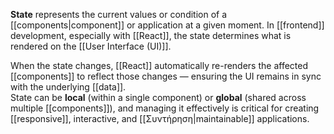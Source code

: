 **State** represents the current values or condition of a [[components|component]]
or application at a given moment. In [[frontend]] development, especially with [[React]], the state determines what is rendered on the [[User Interface (UI)]].

When the state changes, [[React]] automatically re-renders the affected [[components]] to reflect those changes — ensuring the UI remains in sync with the underlying [[data]].  
State can be **local** (within a single component) or **global** (shared across multiple [[components]]), and managing it effectively is critical for creating [[responsive]], interactive, and [[Συντήρηση|maintainable]] applications.